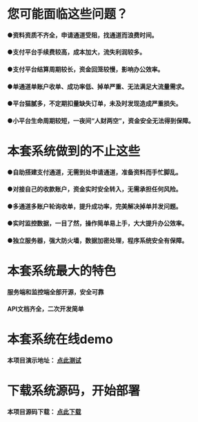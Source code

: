 
# 您可能面临这些问题？
#### ●资料资质不齐全，申请通道受阻，找通道而浪费时间。

#### ●支付平台手续费较高，成本加大，流失利润较多。

#### ●支付平台结算周期较长，资金回笼较慢，影响办公效率。

#### ●单通道单账户收单、成功率低、掉单严重、无法满足大流量需求。

#### ●平台猫腻多，不定期扣量缺失订单，未及时发现造成严重损失。

#### ●小平台生命周期较短，一夜间“人财两空”，资金安全无法得到保障。

# 本套系统做到的不止这些

#### ●自助搭建支付通道，无需到处申请通道，准备资料而手忙脚乱。

#### ●对接自己的收款账户，资金实时安全转入，无需承担任何风险。

#### ●多通道多账户轮询收单，提升成功率，完美解决掉单并发问题。

#### ●实时监控数据，一目了然，操作简单易上手，大大提升办公效率。

#### ●独立服务器，强大防火墙，数据加密处理，程序系统安全有保障。

# 本套系统最大的特色
#### 服务端和监控端全部开源，安全可靠
#### API文档齐全，二次开发简单



# 本套系统在线demo
#### 本项目演示地址： [点此测试](https://espay.jmkeji.net)



# 下载系统源码，开始部署
#### 本项目源码下载： [点此下载](https://espay.jmkeji.net)



